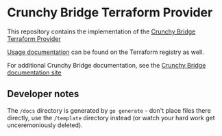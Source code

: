 # Crunchy Bridge Terraform Provider

This repository contains the implementation of the [Crunchy Bridge Terraform Provider](https://registry.terraform.io/providers/CrunchyData/crunchybridge/latest)

[Usage documentation](https://registry.terraform.io/providers/CrunchyData/crunchybridge/latest/docs) can be found on the Terraform registry as well.

For additional Crunchy Bridge documentation, see the [Crunchy Bridge documentation site](https://docs.crunchybridge.com)

## Developer notes

The `/docs` directory is generated by `go generate` - don't place files there directly, use the `/template` directory instead (or watch your hard work get unceremoniously deleted).
